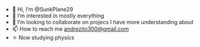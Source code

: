 - 👋 Hi, I’m @SunkPlane29
- 👀 I’m interested in mostly everything
- 💞️ I’m looking to collaborate on projecs I have more understanding about
- 📫 How to reach me andrezito300@gmail.com
- ⚛️ Now studying physics

<!---
SunkPlane29/SunkPlane29 is a ✨ special ✨ repository because its `README.md` (this file) appears on your GitHub profile.
You can click the Preview link to take a look at your changes.
--->
